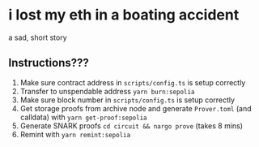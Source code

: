 # i lost my eth in a boating accident

a sad, short story

## Instructions???

1. Make sure contract address in `scripts/config.ts` is setup correctly
1. Transfer to unspendable address `yarn burn:sepolia`
1. Make sure block number in `scripts/config.ts` is setup correctly
1. Get storage proofs from archive node and generate `Prover.toml` (and calldata) with `yarn get-proof:sepolia`
1. Generate SNARK proofs `cd circuit && nargo prove` (takes 8 mins)
1. Remint with `yarn remint:sepolia`
